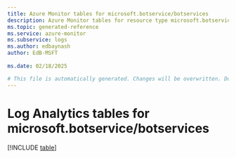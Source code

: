 ```yaml
---
title: Azure Monitor tables for microsoft.botservice/botservices
description: Azure Monitor tables for resource type microsoft.botservice/botservices
ms.topic: generated-reference
ms.service: azure-monitor
ms.subservice: logs
ms.author: edbaynash
author: EdB-MSFT
   
ms.date: 02/18/2025

# This file is automatically generated. Changes will be overwritten. Do not change this file directly.
---
```


# Log Analytics tables for microsoft.botservice/botservices  

[!INCLUDE [table](~/reusable-content/ce-skilling/azure/includes/azure-monitor/reference/tables/microsoft-botservice_botservices-include.md)]

